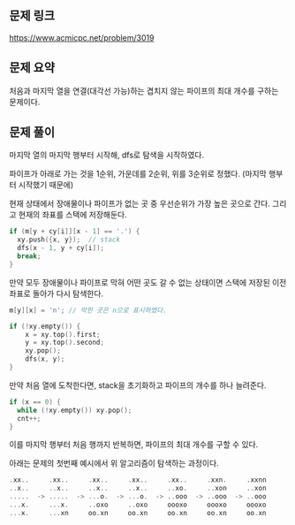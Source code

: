 ## 문제 링크
https://www.acmicpc.net/problem/3019

## 문제 요약
처음과 마지막 열을 연결(대각선 가능)하는 겹치지 않는 파이프의 최대 개수를 구하는 문제이다.

## 문제 풀이
마지막 열의 마지막 행부터 시작해, dfs로 탐색을 시작하였다.

파이프가 아래로 가는 것을 1순위, 가운데를 2순위, 위를 3순위로 정했다. (마지막 행부터 시작했기 때문에)

현재 상태에서 장애물이나 파이프가 없는 곳 중 우선순위가 가장 높은 곳으로 간다. 그리고 현재의 좌표를 스택에 저장해둔다.
```C++
if (m[y + cy[i]][x - 1] == '.') {
  xy.push({x, y});  // stack                
  dfs(x - 1, y + cy[i]);
  break;
}                
```

만약 모두 장애물이나 파이프로 막혀 어떤 곳도 갈 수 없는 상태이면 스택에 저장된 이전 좌표로 돌아가 다시 탐색한다. 
```C++
m[y][x] = 'n'; // 막힌 곳은 n으로 표시하였다.

if (!xy.empty()) {
    x = xy.top().first;
    y = xy.top().second;
    xy.pop();
    dfs(x, y);
}
```

만약 처음 열에 도착한다면, stack을 초기화하고 파이프의 개수를 하나 늘려준다.
```C++
if (x == 0) {
  while (!xy.empty()) xy.pop();
  cnt++;
}
```

이를 마지막 행부터 처음 행까지 반복하면, 파이프의 최대 개수를 구할 수 있다.

아래는 문제의 첫번째 예시에서 위 알고리즘이 탐색하는 과정이다.

```C++
.xx..     .xx..     .xx..     .xx..     .xx..     .xxn.     .xxnn
..x..     ..x..     ..x..     ..x..     ..xo.     ..xon     ..xon
.....  -> .....  -> ...o.  -> ...o.  -> ..ooo  -> ..ooo  -> ..ooo
...x.     ...x.     ..oxo     ..oxo     oooxo     oooxo     oooxo
...x.     ...xn     oo.xn     oo.xn     oo.xn     oo.xn     oo.xn
```
